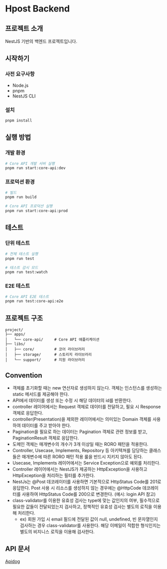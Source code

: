 # Hpost Backend

## 프로젝트 소개

NestJS 기반의 백엔드 프로젝트입니다.

## 시작하기

### 사전 요구사항

- Node.js
- pnpm
- NestJS CLI

### 설치

```bash
pnpm install
```

## 실행 방법

### 개발 환경

```bash
# Core API 개발 서버 실행
pnpm run start:core-api:dev
```

### 프로덕션 환경

```bash
# 빌드
pnpm run build

# Core API 프로덕션 실행
pnpm run start:core-api:prod
```

## 테스트

### 단위 테스트

```bash
# 전체 테스트 실행
pnpm run test

# 테스트 감시 모드
pnpm run test:watch
```

### E2E 테스트

```bash
# Core API E2E 테스트
pnpm run test:core-api:e2e
```

## 프로젝트 구조

```
project/
├── apps/
│   └── core-api/     # Core API 애플리케이션
├── libs/
│   ├── core/         # 코어 라이브러리
│   ├── storage/      # 스토리지 라이브러리
│   └── support/      # 지원 라이브러리
```

## Convention

- 객체를 초기화할 때는 new 연산자로 생성하지 않는다. 객체는 인스턴스를 생성하는 static 메서드를 제공해야 한다.
- API에서 데이터를 생성 또는 수정 시 해당 데이터의 id를 반환한다.
- controller 레이어에서는 Request 객체로 데이터를 전달하고, 필요 시 Response 객체로 응답한다.
- controller(Presentation)을 제외한 레이어에서는 의미있는 Domain 객체를 사용하여 데이터를 주고 받아야 한다.
- Pagination을 필요로 하는 데이터는 Pagination 객체로 관련 정보를 받고, PaginationResult 객체로 응답한다.
- 도메인 객체는 매개변수의 개수가 3개 이상일 때는 RORO 패턴을 적용한다.
- Controller, Usecase, Implements, Repository 등 아키텍쳐를 담당하는 클래스들은 매개변수에 따른 RORO 패턴 적용 룰을 반드시 지키지 않아도 된다.
- Usecase, Implements 레이어에서는 Service Exception으로 예외를 처리한다.
- Controller 레이어에서는 NestJS가 제공하는 HttpException을 사용하고 HttpException을 처리하는 필터를 추가한다.
- NestJs는 @Post 데코레이터를 사용하면 기본적으로 HttpStatus Code를 201로 응답한다. Post 사용 시 리소스를 생성하지 않는 경우에는 @HttpCode 데코레이터를 사용하여 HttpStatus Code를 200으로 변경한다. (예시: login API 참고)
- class-validator를 이용한 유효성 검사는 type에 맞는 값인지의 여부, 필수적으로 필요한 값들이 전달되었는지 검사하고, 정책적인 유효성 검사는 별도의 로직을 이용해 처리한다.
  - ex) 회원 가입 시 email 필드에 전달된 값이 null, undefined, 빈 문자열인지 검사하는 경우 class-validator를 사용한다. 해당 이메일이 적합한 형식인지는 별도의 비지니스 로직을 이용해 검사한다.

## API 문서

[Apidog](https://3xxfyj1gi8.apidog.io/)

